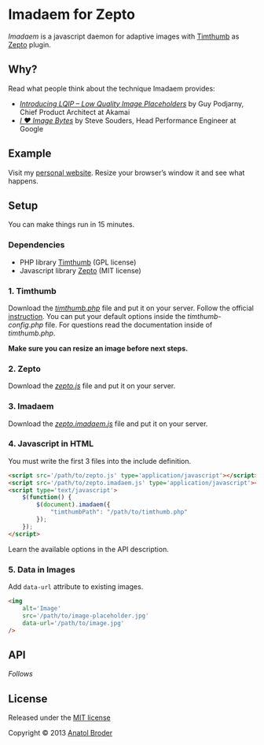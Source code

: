 Imadaem for Zepto
=============

_Imadaem_ is a javascript daemon for adaptive images with [Timthumb](http://code.google.com/p/timthumb/) as [Zepto](http://zeptojs.com/) plugin.

## Why?

Read what people think about the technique Imadaem provides:

* _[Introducing LQIP – Low Quality Image Placeholders](http://www.guypo.com/feo/introducing-lqip-low-quality-image-placeholders/)_ by Guy Podjarny, Chief Product Architect at Akamai
* _[I ♥ Image Bytes](http://www.stevesouders.com/blog/2013/04/26/i/)_ by Steve Souders, Head Performance Engineer at Google

## Example

Visit my [personal website](http://penibelst.de/). Resize your browser’s window it and see what happens.

## Setup

You can make things run in 15 minutes.

### Dependencies

* PHP library [Timthumb](http://code.google.com/p/timthumb/) (GPL license)
* Javascript library [Zepto](http://zeptojs.com/) (MIT license)

### 1. Timthumb

Download the _[timthumb.php](http://code.google.com/p/timthumb/)_ file and put it on your server. Follow the official [instruction](http://www.binarymoon.co.uk/2010/08/timthumb/). You can put your default options inside the _timthumb-config.php_ file. For questions read the documentation inside of _timthumb.php_.

**Make sure you can resize an image before next steps.**

### 2. Zepto

Download the _[zepto.js](http://zeptojs.com/)_ file and put it on your server.

### 3. Imadaem
Download the _[zepto.imadaem.js](https://github.com/penibelst/imadaem-zepto)_ file and put it on your server.

### 4. Javascript in HTML

You must write the first 3 files into the include definition.
````html
<script src='/path/to/zepto.js' type='application/javascript'></script>
<script src='/path/to/zepto.imadaem.js' type='application/javascript'></script>
<script type='text/javascript'>
    $(function() {
        $(document).imadaem({
            "timthumbPath": "/path/to/timthumb.php"
        });
    });
</script>
````
Learn the available options in the API description.

### 5. Data in Images

Add `data-url` attribute to existing images.
````html
<img
    alt='Image'
    src='/path/to/image-placeholder.jpg'
    data-url='/path/to/image.jpg'
/>
````
## API

_Follows_

## License
Released under the [MIT license](http://opensource.org/licenses/MIT)

Copyright © 2013 [Anatol Broder](http://penibelst.de/)

